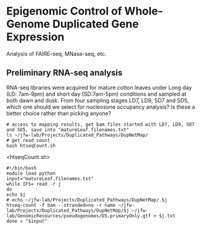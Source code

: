 # Epigenomic Control of Whole-Genome Duplicated Gene Expression
Analysis of FAIRE-seq, MNase-seq, etc.

## Preliminary RNA-seq analysis
RNA-seq libraries were acquired for mature cotton leaves under Long day (LD: 7am-9pm) and short day (SD:7am-5pm) conditions and sampled at both dawn and dusk. From four sampling stages LD7, LD9, SD7 and SD5, which one should we select for nucleosone occupancy analysis? Is these a better choice rather than picking anyone?

    # access to mapping results, get bam files started with LD7, LD9, SD7 and SD5, save into "matureLeaf.filenames.txt"
    ls ~/jfw-lab/Projects/Duplicated_Pathways/DupNetMap/
    # get read count
    bash htseqCount.sh


<htseqCount.sh>

    #!/bin/bash
    module load python
    input="matureLeaf.filenames.txt"
    while IFS= read -r j
    do
    echo $j
    # echo ~/jfw-lab/Projects/Duplicated_Pathways/DupNetMap/.$j
    htseq-count -f bam --stranded=no -r name ~/jfw-lab/Projects/Duplicated_Pathways/DupNetMap/$j ~/jfw-lab/GenomicResources/pseudogenomes/D5.primaryOnly.gtf > $j.txt
    done < "$input"
